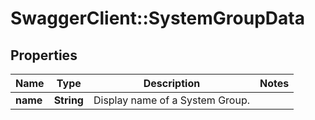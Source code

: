 # SwaggerClient::SystemGroupData

## Properties
Name | Type | Description | Notes
------------ | ------------- | ------------- | -------------
**name** | **String** | Display name of a System Group. | 



